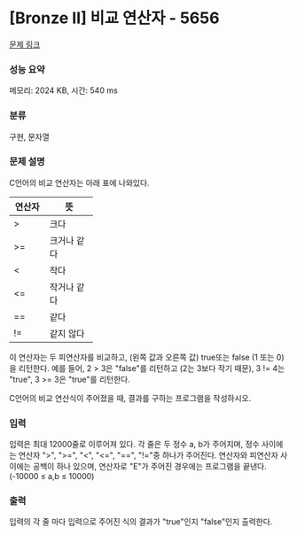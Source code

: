 # [Bronze II] 비교 연산자 - 5656 

[문제 링크](https://www.acmicpc.net/problem/5656) 

### 성능 요약

메모리: 2024 KB, 시간: 540 ms

### 분류

구현, 문자열

### 문제 설명

<p>C언어의 비교 연산자는 아래 표에 나와있다. </p>

<table class="table table-bordered" style="width:30%">
	<thead>
		<tr>
			<th style="width:10%">연산자</th>
			<th style="width:20%">뜻</th>
		</tr>
	</thead>
	<tbody>
		<tr>
			<td>></td>
			<td>크다</td>
		</tr>
		<tr>
			<td>>=</td>
			<td>크거나 같다</td>
		</tr>
		<tr>
			<td><</td>
			<td>작다</td>
		</tr>
		<tr>
			<td><=</td>
			<td>작거나 같다</td>
		</tr>
		<tr>
			<td>==</td>
			<td>같다</td>
		</tr>
		<tr>
			<td>!=</td>
			<td>같지 않다</td>
		</tr>
	</tbody>
</table>

<p>이 연산자는 두 피연산자를 비교하고, (왼쪽 값과 오른쪽 값) true또는 false (1 또는 0)을 리턴한다. 예를 들어, 2 > 3은 "false"를 리턴하고 (2는 3보다 작기 때문), 3 != 4는 "true", 3 >= 3은 "true"를 리턴한다.</p>

<p>C언어의 비교 연산식이 주어졌을 때, 결과를 구하는 프로그램을 작성하시오.</p>

### 입력 

 <p>입력은 최대 12000줄로 이루어져 있다. 각 줄은 두 정수 a, b가 주어지며, 정수 사이에는 연산자 ">", ">=", "<", "<=", "==", "!="중 하나가 주어진다. 연산자와 피연산자 사이에는 공백이 하나 있으며, 연산자로 "E"가 주어진 경우에는 프로그램을 끝낸다. (-10000 ≤ a,b ≤ 10000)</p>

### 출력 

 <p>입력의 각 줄 마다 입력으로 주어진 식의 결과가 "true"인지 "false"인지 출력한다.</p>

